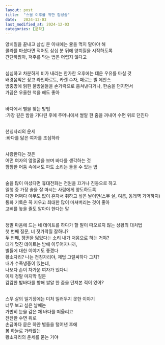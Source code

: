```yaml
---
layout: post
title:  "스물 이후를 위한 점성술"
date:   2024-12-03
last_modified_at: 2024-12-03
categories: [문학]
---
```


양치질을 끝내고 삼십 분 이내에는 귤을 먹지 말아야 해<br>
콜라를 마셨다면 적어도 삼십 분 뒤에 양치질을 시작하도록<br>
간단하잖아, 저주를 막는 법은 어렵지 않다고<br><br>

심심하고 차분하게 비가 내리는 한가한 오후에는 데운 우유를 마실 것<br>
배경음악은 장고 라인하르트, 카렌 수자, 때로는 빌 에반스<br>
방충망에 얽힌 물방울들을 손가락으로 훔쳐낸다거나, 한숨을 던지면서<br>
가끔은 우울한 척을 해도 좋아<br><br>

바다에서 별을 찾는 방법<br>
:가장 깊은 밤을 기다린 후에 주머니에서 쌀알 한 줌을 꺼내어 수면 위로 던진다<br><br>

천칭자리의 운세<br>
:바다를 닮은 여자를 조심하라<br><br>

사랑한다는 것은<br>
어떤 여자의 옆얼굴을 보며 바다를 생각하는 것<br>
깜깜한 어둠 속에서도 파도 소리는 들을 수 있는 법<br><br>

술을 많이 마셨다면 휴대전화는 전원을 끄거나 진동으로 하고<br>
일행 중 가장 술을 잘 마시는 사람에게 양도하도록<br>
다만 어쩌다 아무도 없이 혼자서 취하고 싶은 날이면(스무 살, 여름, 동래역 기억하지)<br>
통화 기록은 꼭 지우고 최대한 많이 마셔버리는 것이 좋아<br>
고삐를 놓을 줄도 알아야 한다는 말<br><br>

정말 마음에 드는 네 데이트를 하다가 할 말이 떠오르지 않는 상황의 대처법<br>
첫 번째 질문, 너 젓가락질 잘하니?<br>
두 번째, 펭귄을 닮았다는 소리 내가 처음으로 하는 거야?<br>
대개 멋진 데이트는 밤에 이루어지니까,<br>
별들에 대한 이야기도 좋겠다<br>
황소자리? 나는 천칭자리야, 제법 그럴싸하다 그치?<br>
내가 수족냉증이 있는데,<br>
나보다 손이 차가운 여자가 있다니<br>
이제 정말 마지막 질문<br>
캄캄한 밤바다를 향해 쌀알 한 줌을 던져본 적이 있어?<br><br>

스무 살의 일기장에는 미처 일러두지 못한 이야기<br>
너무 보고 싶은 날에는<br>
가만히 눈을 감은 채 바다를 떠올리고<br>
잔잔한 수면 위로<br>
손금마다 묻은 하얀 별들을 털어낸 후에<br>
봄 하늘로 가라앉는<br>
황소자리의 운세를 묻는 거야<br>
